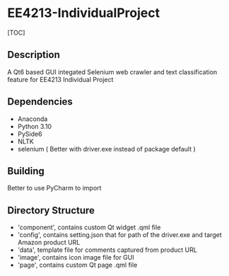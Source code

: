 # EE4213-IndividualProject

[TOC]
## Description
A Qt6 based GUI integated Selenium web crawler and
text classification feature
for EE4213 Individual Project

## Dependencies
- Anaconda
- Python 3.10
- PySide6
- NLTK
- selenium ( Better with driver.exe instead of package default )

## Building
Better to use PyCharm to import

## Directory Structure
- 'component', contains custom Qt widget .qml file
- 'config', contains setting.json that for path of the driver.exe and target Amazon product URL
- 'data', template file for comments captured from product URL
- 'image', contains icon image file for GUI
- 'page', contains custom Qt page .qml file
